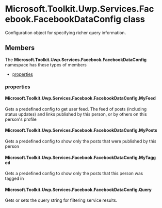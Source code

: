 
# Microsoft.Toolkit.Uwp.Services.Facebook.FacebookDataConfig class

Configuration object for specifying richer query information.

## Members

The **Microsoft.Toolkit.Uwp.Services.Facebook.FacebookDataConfig** namespace has these types of members

* [properties](#properties)

### properties

#### Microsoft.Toolkit.Uwp.Services.Facebook.FacebookDataConfig.MyFeed

Gets a predefined config to get user feed. The feed of posts (including status updates) and links published by this person, or by others on this person's profile

#### Microsoft.Toolkit.Uwp.Services.Facebook.FacebookDataConfig.MyPosts

Gets a predefined config to show only the posts that were published by this person

#### Microsoft.Toolkit.Uwp.Services.Facebook.FacebookDataConfig.MyTagged

Gets a predefined config to show only the posts that this person was tagged in

#### Microsoft.Toolkit.Uwp.Services.Facebook.FacebookDataConfig.Query

Gets or sets the query string for filtering service results.
